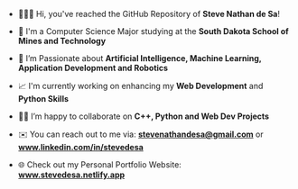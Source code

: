 - 🙋🏻‍♂️ Hi, you've reached the GitHub Repository of **Steve Nathan de Sa**!

- 🏫 I'm a Computer Science Major studying at the **South Dakota School of Mines and Technology**

- 🤖 I’m Passionate about **Artificial Intelligence, Machine Learning, Application Development and Robotics**

- 📈 I'm currently working on enhancing my **Web Development** and **Python Skills**

- 🤝🏻 I’m happy to collaborate on **C++, Python and Web Dev Projects**

- ✉️ You can reach out to me via: **stevenathandesa@gmail.com** or **www.linkedin.com/in/stevedesa**

- 🌐 Check out my Personal Portfolio Website: **www.stevedesa.netlify.app**

<p align="left">
</p>
